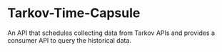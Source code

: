 # Tarkov-Time-Capsule
 An API that schedules collecting data from Tarkov APIs and provides a consumer API to query the historical data.
